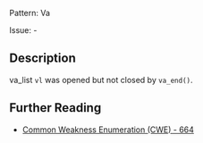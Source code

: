Pattern: Va

Issue: -

## Description

va_list `vl` was opened but not closed by `va_end()`.

## Further Reading

* [Common Weakness Enumeration (CWE) - 664](https://cwe.mitre.org/data/definitions/664.html)